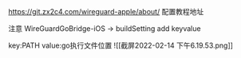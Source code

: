 https://git.zx2c4.com/wireguard-apple/about/ 配置教程地址

注意 WireGuardGoBridge-iOS -> buildSetting add keyvalue

key:PATH  value:go执行文件位置
![[截屏2022-02-14 下午6.19.53.png]]



